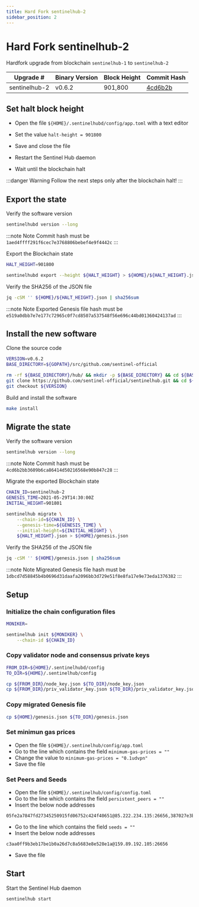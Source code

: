```yaml
---
title: Hard Fork sentinelhub-2
sidebar_position: 2
---
```


# Hard Fork sentinelhub-2

Hardfork upgrade from blockchain `sentinelhub-1` to `sentinelhub-2`

| **Upgrade #** | **Binary Version**  | **Block Height** | **Commit Hash** |
|---------------|---------------------|------------------|-----------------|
| sentinelhub-2 | v0.6.2              | 901,800          | [4cd6b2b](https://github.com/sentinel-official/hub/commit/4cd6b2bb3609b6ca86414d50216568e90b847c28) |

## Set halt block height

- Open the file `${HOME}/.sentinelhubd/config/app.toml` with a text editor

- Set the value `halt-height = 901800`

- Save and close the file

- Restart the Sentinel Hub daemon

- Wait until the blockchain halt

:::danger Warning
Follow the next steps only after the blockchain halt!
:::

## Export the state

Verify the software version

```bash
sentinelhubd version --long
```

:::note Note
Commit hash must be `1aed4ffff291f6cec7e3768806bebef4e9f4442c`
:::

Export the Blockchain state

```bash
HALT_HEIGHT=901800

sentinelhubd export --height ${HALT_HEIGHT} > ${HOME}/${HALT_HEIGHT}.json
```

Verify the SHA256 of the JSON file

```bash
jq -cSM '' ${HOME}/${HALT_HEIGHT}.json | sha256sum
```

:::note Note
Exported Genesis file hash must be `e519a0dbb7e7e177c72965c0f7cd8507a537548f56e696c44bd01360424137ad`
:::

## Install the new software

Clone the source code

```bash
VERSION=v0.6.2
BASE_DIRECTORY=${GOPATH}/src/github.com/sentinel-official

rm -rf ${BASE_DIRECTORY}/hub/ && mkdir -p ${BASE_DIRECTORY} && cd ${BASE_DIRECTORY}/ && \
git clone https://github.com/sentinel-official/sentinelhub.git && cd ${BASE_DIRECTORY}/hub/ && \
git checkout ${VERSION}
```

Build and install the software

```bash
make install
```

## Migrate the state

Verify the software version

```bash
sentinelhub version --long
```

:::note Note
Commit hash must be `4cd6b2bb3609b6ca86414d50216568e90b847c28`
:::

Migrate the exported Blockchain state

```bash
CHAIN_ID=sentinelhub-2
GENESIS_TIME=2021-05-29T14:30:00Z
INITIAL_HEIGHT=901801

sentinelhub migrate \
    --chain-id=${CHAIN_ID} \
    --genesis-time=${GENESIS_TIME} \
    --initial-height=${INITIAL_HEIGHT} \
    ${HALT_HEIGHT}.json > ${HOME}/genesis.json
```

Verify the SHA256 of the JSON file

```bash
jq -cSM '' ${HOME}/genesis.json | sha256sum
```

:::note Note
Migreated Genesis file hash must be `1dbcd7d58845b4b0696d31daafa2096bb3d729e51f8e8fa17e9e73eda1376382`
:::

## Setup

### Initialize the chain configuration files

```bash
MONIKER=

sentinelhub init ${MONIKER} \
    --chain-id ${CHAIN_ID}
```

### Copy validator node and consensus private keys

```bash
FROM_DIR=${HOME}/.sentinelhubd/config
TO_DIR=${HOME}/.sentinelhub/config

cp ${FROM_DIR}/node_key.json ${TO_DIR}/node_key.json
cp ${FROM_DIR}/priv_validator_key.json ${TO_DIR}/priv_validator_key.json
```

### Copy migrated Genesis file

```bash
cp ${HOME}/genesis.json ${TO_DIR}/genesis.json
```

### Set minimun gas prices

- Open the file `${HOME}/.sentinelhub/config/app.toml`
- Go to the line which contains the field `minimum-gas-prices = ""`
- Change the value to `minimum-gas-prices = "0.1udvpn"`
- Save the file

### Set Peers and Seeds

- Open the file `${HOME}/.sentinelhub/config/config.toml`
- Go to the line which contains the field `persistent_peers = ""`
- Insert the below node addresses

```text
05fe2a7847fd27345250915fd06752c424f40651@85.222.234.135:26656,387027e3b1180d3a619cbbf3462704a490785963@54.176.90.228:26656,63bd9cfce0f0d274aad5b166dd06d829021aec43@121.78.247.243:56656,855807cc6a919c22ec943050ebb5c80b23724ed0@3.239.11.246:26656,8caefbf8f4318ecc93f2c901cf11470e4a16c818@161.97.135.122:26656,9174af5f16f74660cccf49f893d243949af45f7f@54.177.29.46:26656,9fa528bd2b9e7c80724a1d8a4e1a2a8a83e7d123@142.93.72.221:26656,a77f6a094578dad899e2f40e0626b4c6d4705311@3.36.165.232:26656,bd45a11390d16d128a9eeea3935b53d7a1a3c120@15.236.127.69:26656,cdb8dd7628460a546ce1594ca0bc0c20366514cf@34.72.64.178:26656,d1efceccb04ded9a604e5235f76da86872157d68@161.97.149.223:26656,e00b23444cc8dbb353d5faa765ab36cfc0116b57@83.60.98.134:28685,e5ee89bd4fc371c6a0e66d2b8daefd891b6b87b5@157.90.117.58:26656,f7ceb735606f90df7eb6cd987641876955b6e325@46.4.55.150:36656
```

- Go to the line which contains the field `seeds = ""`
- Insert the below node addresses

```text
c3aa0ff9b3eb17be1b0a26d7c8a5683e8e528e1a@159.89.192.105:26656
```

- Save the file

## Start

Start the Sentinel Hub daemon

```bash
sentinelhub start
```